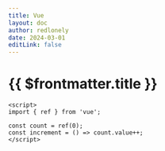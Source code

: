 ```yaml
---
title: Vue
layout: doc
author: redlonely
date: 2024-03-01
editLink: false
---
```


# {{ $frontmatter.title }}
  
<script setup lang="ts">
  import PageInfo from '../../components/PageInfo.vue'
</script>

```vue
<script>
import { ref } from 'vue';

const count = ref(0);
const increment = () => count.value++;
</script>
```
